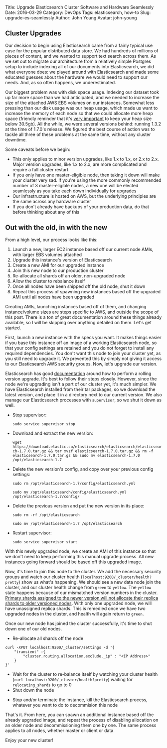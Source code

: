 Title: Upgrade Elasticsearch Cluster Software and Hardware Seamlessly
Date: 2016-03-29
Category: DevOps
Tags: elasticsearch, how-to
Slug: upgrade-es-seamlessly
Author: John Young
Avatar: john-young

## Cluster Upgrades

Our decision to begin using Elasticsearch came from a fairly typical use case for the popular distributed data store. We had hundreds of millions of pieces of content, and we wanted to support text search across them. As we set out to migrate our architecture from a relatively simple Postgres setup to include indexing all of our documents into Elasticsearch, we did what everyone does: we played around with Elasticsearch and made some educated guesses about the hardware we would need to support our needs. And, as so often happens, we underestimated.

Our biggest problem was with disk space usage. Indexing our dataset took up far more space than we had anticipated, and we needed to increase the size of the attached AWS EBS volumes on our instances. Somewhat less pressing than our disk usage was our heap usage, which made us want to increase the memory of each node so that we could allocate more heap space (friendly reminder that it's [very important](https://www.elastic.co/guide/en/elasticsearch/guide/current/heap-sizing.html#compressed_oops) to keep your heap size below 30.5gb). All the while, we were several versions behind: running 1.3.2 at the time of 1.7.0's release. We figured the best course of action was to tackle all three of these problems at the same time, without any cluster downtime.

Some caveats before we begin:
 - This only applies to minor version upgrades, like 1.x to 1.x, or 2.x to 2.x. Major version upgrades, like 1.x to 2.x, are more complicated and require a full cluster restart.
 - If you only have one master-eligible node, then taking it down will make your cluster very sad. If you're using the more commonly recommended number of 3 master-eligible nodes, a new one will be elected seamlessly as you take each down individually for upgrades
 - Our infrastructure is hosted on AWS, but the underlying principles are the same across any hardware cluster
 - If you don't already have backups of your production data, do that before thinking about any of this


## Out with the old, in with the new

From a high level, our process looks like this:

1. Launch a new, larger EC2 instance based off our current node AMIs, with larger EBS volumes attached
2. Upgrade this instance's version of Elasticsearch
3. Create a new AMI for our upgraded instance
4. Join this new node to our production cluster
5. Re-allocate all shards off an older, non-upgraded node
6. Allow the cluster to rebalance itself
7. Once all nodes have been shipped off the old node, shut it down
8. Repeat this process of spawning new instances based off the upgraded AMI until all nodes have been upgraded

Creating AMIs, launching instances based off of them, and changing instance/volume sizes are steps specific to AWS, and outside the scope of this post. There is a ton of great documentation around these things already available, so I will be skipping over anything detailed on them. Let's get started.

First, launch a new instance with the specs you want. It makes things easier if you base this instance off an image of a working Elasticsearch node, so that your config settings are retained and you do not forget to install any required dependencies. You don't want this node to join your cluster yet, as you still need to upgrade it. We prevented this by simply not giving it access to our Elasticsearch AWS security groups. Now, let's upgrade our version.

Elasticsearch has good [documentation](https://www.elastic.co/guide/en/elasticsearch/reference/current/rolling-upgrades.html) around how to perform a rolling version upgrade. It's best to follow their steps closely. However, since the node we're upgrading isn't a part of our cluster yet, it's much simpler. We have Elasticsearch installed from their tar packages, so we download the latest version, and place it in a directory next to our current version. We also manage our Elasticsearch processes with `supervisor`, so we shut it down as well.

* Stop supervisor:

    `sudo service supervisor stop`

* Download and extract the new version:

    `wget https://download.elastic.co/elasticsearch/elasticsearch/elasticsearch-1.7.0.tar.gz && tar xvzf elasticsearch-1.7.0.tar.gz && rm -f elasticsearch-1.7.0.tar.gz && sudo mv elasticsearch-1.7.0 /opt/elasticsearch-1.7`

* Delete the new version's config, and copy over your previous config settings:

     `sudo rm /opt/elasticsearch-1.7/config/elasticsearch.yml`
     
     `sudo mv /opt/elasticsearch/config/elasticsearch.yml /opt/elasticsearch-1.7/config/`

* Delete the previous version and put the new version in its place:

     `sudo rm -rf /opt/elasticsearch`

     `sudo mv /opt/elasticsearch-1.7 /opt/elasticsearch`

* Restart supervisor:

     `sudo service supervisor start`


With this newly upgraded node, we create an AMI of this instance so that we don't need to keep performing this manual upgrade process. All new instances going forward should be based off this upgraded image.

Now, it's time to join this node to the cluster. We add the necessary security groups and watch our cluster health (`localhost:9200/_cluster/health?pretty`) show us what's happening. We should see a new data node join the cluster, and our cluster health change from `green` to `yellow`. The `yellow` state happens because of our mismatched version numbers in the cluster. [Primary shards assigned to the newer version will not allocate their replica shards to older versioned nodes](https://www.elastic.co/guide/en/elasticsearch/reference/current/rolling-upgrades.html#_step_6_wait_for_the_node_to_recover). With only one upgraded node, we will have unassigned replica shards. This is remedied once we have two upgraded nodes in the cluster, and health will again return to `green`.

Once our new node has joined the cluster successfully, it's time to shut down one of our old nodes.

* Re-allocate all shards off the node
```
curl -XPUT localhost:9200/_cluster/settings -d '{
    "transient" :{
        "cluster.routing.allocation.exclude._ip" : "<IP Address>"
    }
}'
```
* Wait for the cluster to re-balance itself by watching your cluster health (`curl localhost:9200/_cluster/health?pretty`) waiting for `relocating_shards` to go to 0
* Shut down the node
 - Stop and/or terminate the instance, kill the Elasticsearch process, whatever you want to do to decommision this node

 That's it. From here, you can spawn an additional instance based off the already upgraded image, and repeat the process of disabling allocation on an older node and decommissioning them one by one. The same process applies to all nodes, whether master or client or data.

 Enjoy your new cluster!
